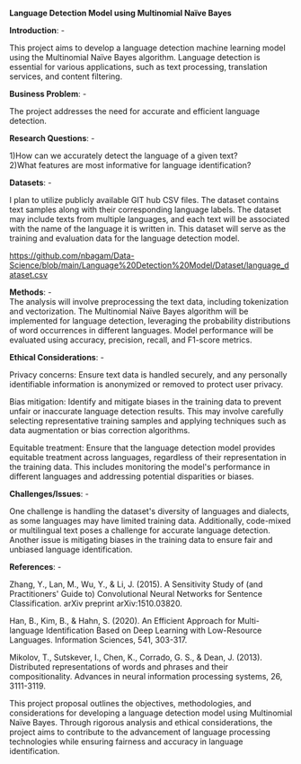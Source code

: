 **Language Detection Model using Multinomial Naïve Bayes**

**Introduction**: -

This project aims to develop a language detection machine learning model using the Multinomial Naïve Bayes algorithm. Language detection is essential for various applications, such as text processing, translation services, and content filtering.

**Business Problem**: -

The project addresses the need for accurate and efficient language detection. 

**Research Questions**: -

1)How can we accurately detect the language of a given text?                                                                 
2)What features are most informative for language identification?

**Datasets**: -

I plan to utilize publicly available GIT hub CSV files. The dataset contains text samples along with their corresponding language labels. The dataset may include texts from multiple languages, and each text will be associated with the name of the language it is written in. This dataset will serve as the training and evaluation data for the language detection model.

https://github.com/nbagam/Data-Science/blob/main/Language%20Detection%20Model/Dataset/language_dataset.csv

**Methods**: -                                                                                                                
The analysis will involve preprocessing the text data, including tokenization and vectorization. The Multinomial Naïve Bayes algorithm will be implemented for language detection, leveraging the probability distributions of word occurrences in different languages. Model performance will be evaluated using accuracy, precision, recall, and F1-score metrics.

**Ethical Considerations**: -

Privacy concerns: Ensure text data is handled securely, and any personally identifiable information is anonymized or 
removed to protect user privacy.

Bias mitigation: Identify and mitigate biases in the training data to prevent unfair or inaccurate language detection 
results. This may involve carefully selecting representative training samples and applying techniques such as data 
augmentation or bias correction algorithms.

Equitable treatment: Ensure that the language detection model provides equitable treatment across languages, regardless 
of their representation in the training data. This includes monitoring the model's performance in different languages 
and addressing potential disparities or biases. 

**Challenges/Issues**: -

One challenge is handling the dataset's diversity of languages and dialects, as some languages may have limited training data. Additionally, code-mixed or multilingual text poses a challenge for accurate language detection. Another issue is mitigating biases in the training data to ensure fair and unbiased language identification.

**References**: -   

Zhang, Y., Lan, M., Wu, Y., & Li, J. (2015). A Sensitivity Study of (and Practitioners' Guide to) Convolutional Neural Networks for Sentence Classification. arXiv preprint arXiv:1510.03820.

Han, B., Kim, B., & Hahn, S. (2020). An Efficient Approach for Multi-language Identification Based on Deep Learning with Low-Resource Languages. Information Sciences, 541, 303-317.

Mikolov, T., Sutskever, I., Chen, K., Corrado, G. S., & Dean, J. (2013). Distributed representations of words and phrases and their compositionality. Advances in neural information processing systems, 26, 3111-3119.

This project proposal outlines the objectives, methodologies, and considerations for developing a language detection model using Multinomial Naïve Bayes. Through rigorous analysis and ethical considerations, the project aims to contribute to the advancement of language processing technologies while ensuring fairness and accuracy in language identification.
